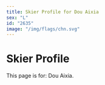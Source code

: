 ```yaml
---
title: Skier Profile for Dou Aixia
sex: "L"
id: "2635"
image: "/img/flags/chn.svg" 
---
```


# Skier Profile

This page is for: Dou Aixia.
    